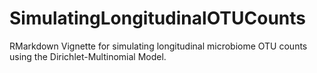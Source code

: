 # SimulatingLongitudinalOTUCounts
RMarkdown Vignette for simulating longitudinal microbiome OTU counts using the Dirichlet-Multinomial Model.
